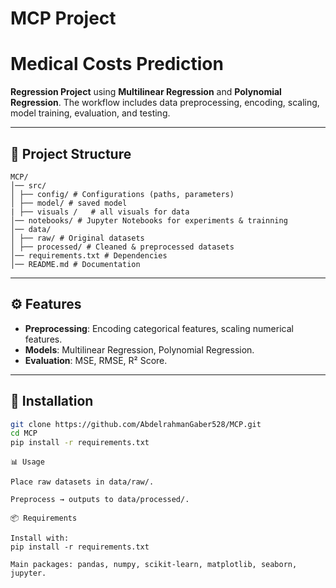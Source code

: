 # MCP Project

# Medical Costs Prediction 

**Regression Project** using **Multilinear Regression** and **Polynomial Regression**. The workflow includes data preprocessing, encoding, scaling, model training, evaluation, and testing.

---

## 📂 Project Structure
```
MCP/
│── src/
│ ├── config/ # Configurations (paths, parameters)
│ ├── model/ # saved model
| ├── visuals /   # all visuals for data 
│── notebooks/ # Jupyter Notebooks for experiments & trainning
│── data/
│ ├── raw/ # Original datasets
│ ├── processed/ # Cleaned & preprocessed datasets
│── requirements.txt # Dependencies
│── README.md # Documentation
```


---

## ⚙️ Features
- **Preprocessing**: Encoding categorical features, scaling numerical features.
- **Models**: Multilinear Regression, Polynomial Regression.
- **Evaluation**: MSE, RMSE, R² Score.

---

## 🚀 Installation
```bash
git clone https://github.com/AbdelrahmanGaber528/MCP.git
cd MCP
pip install -r requirements.txt
```
```
📊 Usage

Place raw datasets in data/raw/.

Preprocess → outputs to data/processed/.
```

```
📦 Requirements

Install with:
pip install -r requirements.txt

Main packages: pandas, numpy, scikit-learn, matplotlib, seaborn, jupyter.
```
